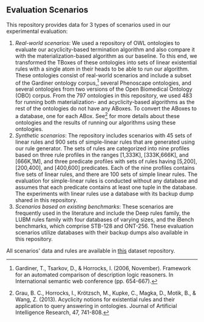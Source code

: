 ## Evaluation Scenarios

This repository provides data for 3 types of scenarios used in our experimental evaluation:

1. *Real-world scenarios*: We used a repository of OWL ontologies to evaluate our acyclicity-based termination algorithm and also compare it with the materialization-based algorithm as our baseline. To this end, we transformed the TBoxes of these ontologies into sets of linear existential rules with a single atom in their heads to be able to run our algorithm. These ontologies consist of real-world scenarios and include a subset of the Gardiner ontology corpus,[^1] several Phenoscape ontologies, and several ontologies from two versions of the Open Biomedical Ontology (OBO) corpus. From the 797 ontologies in this repository, we used 483 for running both materialization- and acyclicity-based algorithms as the rest of the ontologies do not have any ABoxes. To convert the ABoxes to a database, one for each ABox. See[^2] for more details about these ontologies and the results of running our algorithms using these ontologies.
2. *Synthetic scenarios*: The repository includes scenarios with 45 sets of linear rules and 900 sets of simple-linear rules that are generated using our rule generator. The sets of rules are categorized into nine profiles based on three rule profiles in the ranges [1,333K], [333K,666K], and [666K,1M], and three predicate profiles with sets of rules having [5,200], [200,400], and [400,600] predicates. Each of the nine profiles contains five sets of linear rules, and there are 100 sets of simple linear rules. The evaluation for simple-linear rules is conducted without any database and assumes that each  predicate contains at least one tuple in the database. The experiments with linear rules use a database with its backup dump shared in this repository.
3. *Scenarios based on existing benchmarks*: These scenarios are frequently used in the literature and include the Deep rules family, the LUBM rules family with four databases of varying sizes, and the iBench benchmarks, which comprise STB-128 and ONT-256. These evaluation scenarios utilize databases with their backup dumps also available in this repository.

All scenarios' data and rules are available in [this](https://shorturl.at/dguFU) dataset repository.

<!-- https://bit.ly/41KCA5I.-->

[^1]: Gardiner, T., Tsarkov, D., & Horrocks, I. (2006, November). Framework for an automated comparison of description logic reasoners. In International semantic web conference (pp. 654-667).
[^2]: Grau, B. C., Horrocks, I., Krötzsch, M., Kupke, C., Magka, D., Motik, B., & Wang, Z. (2013). Acyclicity notions for existential rules and their application to query answering in ontologies. Journal of Artificial Intelligence Research, 47, 741-808.

